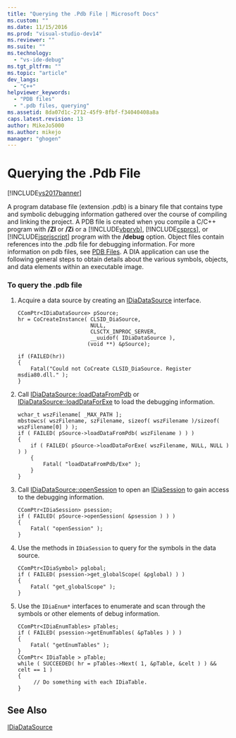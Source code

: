 ```yaml
---
title: "Querying the .Pdb File | Microsoft Docs"
ms.custom: ""
ms.date: 11/15/2016
ms.prod: "visual-studio-dev14"
ms.reviewer: ""
ms.suite: ""
ms.technology:
  - "vs-ide-debug"
ms.tgt_pltfrm: ""
ms.topic: "article"
dev_langs:
  - "C++"
helpviewer_keywords:
  - "PDB files"
  - ".pdb files, querying"
ms.assetid: 8da07d1c-2712-45f9-8fbf-f34040408a8a
caps.latest.revision: 13
author: MikeJo5000
ms.author: mikejo
manager: "ghogen"
---
```

# Querying the .Pdb File
[!INCLUDE[vs2017banner](../../includes/vs2017banner.md)]

A program database file (extension .pdb) is a binary file that contains type and symbolic debugging information gathered over the course of compiling and linking the project. A PDB file is created when you compile a C/C++ program with **/ZI** or **/Zi** or a [!INCLUDE[vbprvb](../../includes/vbprvb-md.md)], [!INCLUDE[csprcs](../../includes/csprcs-md.md)], or [!INCLUDE[jsprjscript](../../includes/jsprjscript-md.md)] program with the **/debug** option. Object files contain references into the .pdb file for debugging information. For more information on pdb files, see [PDB Files](http://msdn.microsoft.com/1761c84e-8c2c-4632-9649-b5f99964ed3f). A DIA application can use the following general steps to obtain details about the various symbols, objects, and data elements within an executable image.

### To query the .pdb file

1.  Acquire a data source by creating an [IDiaDataSource](../../debugger/debug-interface-access/idiadatasource.md) interface.

    ```cpp#
    CComPtr<IDiaDataSource> pSource;
    hr = CoCreateInstance( CLSID_DiaSource,
                           NULL,
                           CLSCTX_INPROC_SERVER,
                           __uuidof( IDiaDataSource ),
                          (void **) &pSource);

    if (FAILED(hr))
    {
        Fatal("Could not CoCreate CLSID_DiaSource. Register msdia80.dll." );
    }
    ```

2.  Call [IDiaDataSource::loadDataFromPdb](../../debugger/debug-interface-access/idiadatasource-loaddatafrompdb.md) or [IDiaDataSource::loadDataForExe](../../debugger/debug-interface-access/idiadatasource-loaddataforexe.md) to load the debugging information.

    ```cpp#
    wchar_t wszFilename[ _MAX_PATH ];
    mbstowcs( wszFilename, szFilename, sizeof( wszFilename )/sizeof( wszFilename[0] ) );
    if ( FAILED( pSource->loadDataFromPdb( wszFilename ) ) )
    {
        if ( FAILED( pSource->loadDataForExe( wszFilename, NULL, NULL ) ) )
        {
            Fatal( "loadDataFromPdb/Exe" );
        }
    }
    ```

3.  Call [IDiaDataSource::openSession](../../debugger/debug-interface-access/idiadatasource-opensession.md) to open an [IDiaSession](../../debugger/debug-interface-access/idiasession.md) to gain access to the debugging information.

    ```cpp#
    CComPtr<IDiaSession> psession;
    if ( FAILED( pSource->openSession( &psession ) ) )
    {
        Fatal( "openSession" );
    }
    ```

4.  Use the methods in `IDiaSession` to query for the symbols in the data source.

    ```cpp#
    CComPtr<IDiaSymbol> pglobal;
    if ( FAILED( psession->get_globalScope( &pglobal) ) )
    {
        Fatal( "get_globalScope" );
    }
    ```

5.  Use the `IDiaEnum*` interfaces to enumerate and scan through the symbols or other elements of debug information.

    ```cpp#
    CComPtr<IDiaEnumTables> pTables;
    if ( FAILED( psession->getEnumTables( &pTables ) ) )
    {
        Fatal( "getEnumTables" );
    }
    CComPtr< IDiaTable > pTable;
    while ( SUCCEEDED( hr = pTables->Next( 1, &pTable, &celt ) ) && celt == 1 )
    {
         // Do something with each IDiaTable.
    }
    ```

## See Also
 [IDiaDataSource](../../debugger/debug-interface-access/idiadatasource.md)
